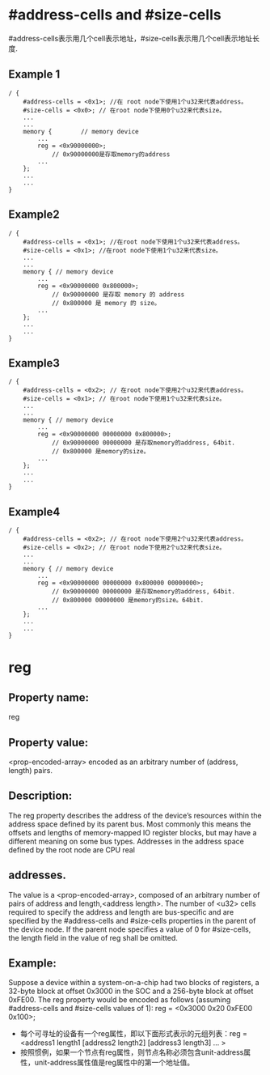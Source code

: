 # #address-cells and #size-cells

#address-cells表示用几个cell表示地址，#size-cells表示用几个cell表示地址长度.
## Example 1
```
/ {
    #address-cells = <0x1>; //在 root node下使用1个u32来代表address。
    #size-cells = <0x0>; // 在root node下使用0个u32来代表size。
    ...
    ...
    memory {        // memory device
        ...
        reg = <0x90000000>;
            // 0x90000000是存取memory的address
        ...
    };
    ...
    ...
}
```

## Example2

```
/ {
    #address-cells = <0x1>; //在root node下使用1个u32来代表address。
    #size-cells = <0x1>; //在root node下使用1个u32来代表size。
    ...
    ...
    memory { // memory device
        ...
        reg = <0x90000000 0x800000>;
            // 0x90000000 是存取 memory 的 address
            // 0x800000 是 memory 的 size。
        ...
    };
    ...
    ...
}
```

## Example3

```
/ {
    #address-cells = <0x2>; // 在root node下使用2个u32来代表address。
    #size-cells = <0x1>; // 在root node下使用1个u32来代表size。
    ...
    ...
    memory { // memory device
        ...
        reg = <0x90000000 00000000 0x800000>;
            // 0x90000000 00000000 是存取memory的address, 64bit.
            // 0x800000 是memory的size。
        ...
    };
    ...
    ...
}
```


## Example4

```
/ {
    #address-cells = <0x2>; // 在root node下使用2个u32来代表address。
    #size-cells = <0x2>; // 在root node下使用2个u32来代表size。
    ...
    ...
    memory { // memory device
        ...
        reg = <0x90000000 00000000 0x800000 00000000>;
            // 0x90000000 00000000 是存取memory的address, 64bit.
            // 0x800000 00000000 是memory的size。64bit.
        ...
    };
    ...
    ...
}
```

# reg

## Property name: 
reg

## Property value: 
\<prop-encoded-array\> encoded as an arbitrary number of (address, length) pairs.
    
## Description:
The reg property describes the address of the device’s resources within the address space defined by its parent bus. Most commonly this means the offsets and lengths of memory-mapped IO register blocks, but may have a different meaning on some bus types. Addresses in the address space defined by the root node are CPU real

## addresses.
The value is a \<prop-encoded-array\>, composed of an arbitrary number of pairs of address and length,\<address length\>. The number of \<u32\> cells required to specify the address and length are bus-specific and are specified by the #address-cells and #size-cells properties in the parent of the device node. If the parent node specifies a value of 0 for #size-cells, the length field in the value of reg shall be omitted.

## Example:
Suppose a device within a system-on-a-chip had two blocks of registers, a 32-byte block at offset 0x3000 in the SOC and a 256-byte block at offset 0xFE00. The reg property would be encoded as follows (assuming #address-cells and #size-cells values of 1):
    reg = \<0x3000 0x20 0xFE00 0x100\>;


+ 每个可寻址的设备有一个reg属性，即以下面形式表示的元组列表：reg = <address1 length1 [address2 length2] [address3 length3] … >
+ 按照惯例，如果一个节点有reg属性，则节点名称必须包含unit-address属性，unit-address属性值是reg属性中的第一个地址值。
